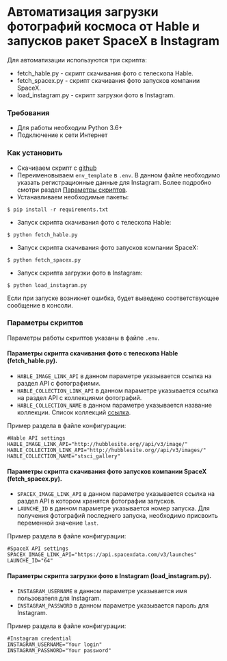 # Автоматизация загрузки фотографий космоса от Hable и запусков ракет SpaceX в Instagram
Для автоматизации используются три скрипта:
- fetch_hable.py - скрипт скачивания фото с телескопа Hable.
- fetch_spacex.py - скрипт скачивания фото запусков компании SpaceX.
- load_instagram.py - скрипт загрузки фото в Instagram.

### Требования
- Для работы необходим Python 3.6+
- Подключение к сети Интернет

### Как установить
- Скачиваем скрипт с [github](https://github.com/dumbturtle/api_4)
- Переименовываем `env_template` в `.env`. В данном файле необходимо указать регистрационные данные для Instagram. Более подробно смотри раздел [Параметры скриптов](#параметры-скриптов).
- Устанавливаем необходимые пакеты: 
     
```
$ pip install -r requirements.txt
```
- Запуск скрипта скачивания фото с телескопа Hable:  
    
```
$ python fetch_hable.py
``` 
- Запуск скрипта скачивания фото запусков компании SpaceX:  
    
```
$ python fetch_spacex.py
``` 
- Запуск скрипта загрузки фото в Instagram:  
    
```
$ python load_instagram.py
``` 

Если при запуске возникнет ошибка, будет выведено соответствующее сообщение в консоли.

### Параметры скриптов
Параметры работы скриптов указаны в файле `.env`.

#### Параметры скрипта скачивания фото с телескопа Hable (fetch_hable.py).

- `HABLE_IMAGE_LINK_API` в данном параметре указывается ссылка на раздел API с фотографиями. 
- `HABLE_COLLECTION_LINK_API` в данном параметре указывается ссылка на раздел API с коллекциями фотографий.
- `HABLE_COLLECTION_NAME` в данном параметре указывается название коллекции. Список коллекций [ссылка](http://hubblesite.org/api/documentation#images).

Пример раздела в файле конфигурации:
```
#Hable API settings
HABLE_IMAGE_LINK_API="http://hubblesite.org//api/v3/image/"
HABLE_COLLECTION_LINK_API="http://hubblesite.org//api/v3/images/"
HABLE_COLLECTION_NAME="stsci_gallery"
```

#### Параметры скрипта скачивания фото запусков компании SpaceX (fetch_spacex.py).

- `SPACEX_IMAGE_LINK_API` в данном параметре указывается ссылка на раздел API в котором хранятся фотографии запусков.
- `LAUNCHE_ID` в данном параметре указывается номер запуска. Для получения фотографий последнего запуска, необходимо присвоить переменной значение `last`.

Пример раздела в файле конфигурации:
```
#SpaceX API settings
SPACEX_IMAGE_LINK_API="https://api.spacexdata.com/v3/launches" 
LAUNCHE_ID="64"
```

#### Параметры скрипта загрузки фото в Instagram (load_instagram.py).
- `INSTAGRAM_USERNAME` в данном параметре указывается имя пользователя для Instagram.
- `INSTAGRAM_PASSWORD` в данном параметре указывается пароль для Instagram.

Пример раздела в файле конфигурации:
```
#Instagram credential
INSTAGRAM_USERNAME="Your login"
INSTAGRAM_PASSWORD="Your password"
```
